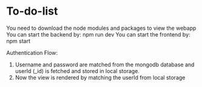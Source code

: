 # To-do-list
You need to download the node modules and packages to view the webapp
You can start the backend by: npm run dev
You can start the frontend by: npm start

Authentication Flow:
1. Username and password are matched from the mongodb database and userId (_id) is fetched and stored in local storage.
2. Now the view is rendered by matching the userId from local storage

